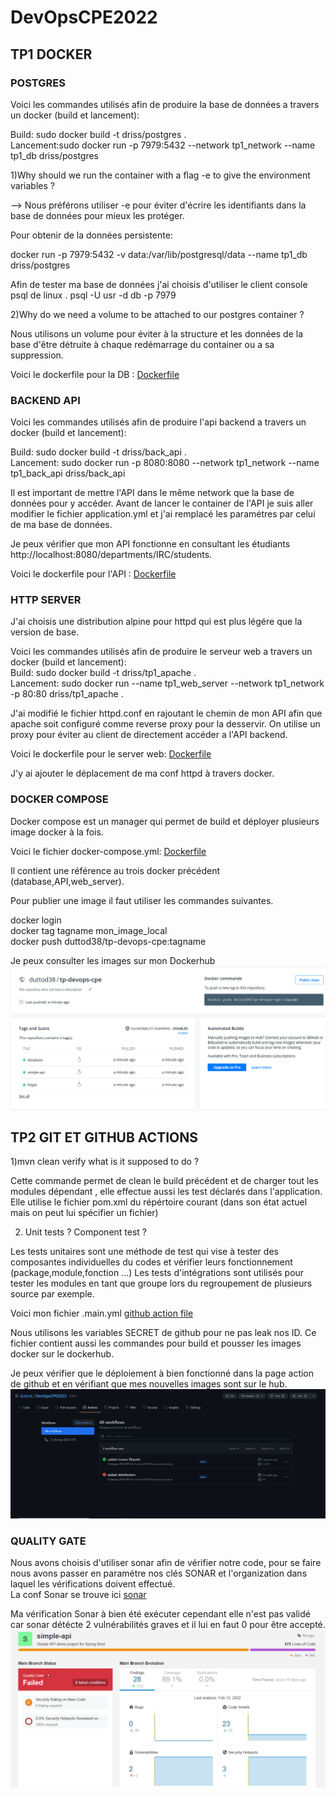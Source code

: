 # DevOpsCPE2022

<h2>TP1 DOCKER</h2>

<h3>POSTGRES</h3>
Voici les commandes utilisés afin de produire la base de données a travers un docker (build et lancement):


Build: sudo docker build -t driss/postgres . <br>
Lancement:sudo docker run -p 7979:5432 --network tp1_network --name tp1_db driss/postgres

1)Why should we run the container with a flag -e to give the environment variables ?

--> Nous préférons utiliser -e pour éviter d'écrire les identifiants dans la base de données pour mieux les protéger.

Pour obtenir de la données persistente:

docker run -p 7979:5432 -v data:/var/lib/postgresql/data  --name tp1_db driss/postgres


Afin de tester ma base de données j'ai choisis d'utiliser le client console psql de linux .
psql -U usr -d db -p 7979

2)Why do we need a volume to be attached to our postgres container ?

Nous utilisons un volume pour éviter à la structure et les données de la base d'être détruite à chaque redémarrage du container ou a sa suppression.

Voici le dockerfile pour la DB : [Dockerfile](https://github.com/duttod/DevOpsCPE2022/blob/main/tp1_db_docker/Dockerfile)

<h3>BACKEND API</h3>

Voici les commandes utilisés afin de produire l'api backend a travers un docker (build et lancement):

Build: sudo docker build -t driss/back_api . <br>
Lancement: sudo docker run -p 8080:8080 --network tp1_network  --name tp1_back_api driss/back_api

Il est important de mettre l'API dans le même network que la base de données pour y accéder.
Avant de lancer le container de l'API je suis aller modifier le fichier application.yml et j'ai remplacé les paramétres par celui de ma base de données.

Je peux vérifier que mon API fonctionne en consultant les étudiants http://localhost:8080/departments/IRC/students.

Voici le dockerfile pour l'API : [Dockerfile](https://github.com/duttod/DevOpsCPE2022/blob/main/tp1_backend_api/Dockerfile)

<h3>HTTP SERVER</h3>

J'ai choisis une distribution alpine pour httpd qui est plus légére que la version de base.

Voici les commandes utilisés afin de produire le serveur web a travers un docker (build et lancement):
<br>
Build: sudo docker build -t driss/tp1_apache .<br>
Lancement: sudo docker run --name tp1_web_server --network tp1_network -p 80:80 driss/tp1_apache .

J'ai modifié le fichier httpd.conf en rajoutant le chemin de mon API afin que apache soit configuré comme reverse proxy pour la desservir.
On utilise un proxy pour éviter au client de directement accéder a l'API backend.



Voici le dockerfile pour le server web: [Dockerfile](https://github.com/duttod/DevOpsCPE2022/blob/main/tp1_http_server/Dockerfile)

J'y ai ajouter le déplacement de ma conf httpd à travers docker.

<h3>DOCKER COMPOSE</h3>

Docker compose est un manager qui permet de build et déployer plusieurs image docker à la fois.


Voici le fichier docker-compose.yml: [Dockerfile](https://github.com/duttod/DevOpsCPE2022/blob/main/docker-compose.yml)

Il contient une référence au trois docker précédent (database,API,web_server).

Pour publier une image il faut utiliser les commandes suivantes.

docker login <br>
docker tag tagname mon_image_local <br>
docker push duttod38/tp-devops-cpe:tagname

Je peux consulter les images sur mon Dockerhub
![img](https://github.com/duttod/DevOpsCPE2022/blob/main/img/docker_hub_image.png)
<h2>TP2 GIT ET GITHUB ACTIONS</h2>

1)mvn clean verify what is it supposed to do ?

Cette commande permet de clean le  build précédent et de charger tout les modules dépendant , elle effectue aussi les test déclarés dans l'application.
Elle utilise le fichier pom.xml du répértoire courant (dans son état actuel mais on peut lui spécifier un fichier) 

2) Unit tests ? Component test ?

Les tests unitaires sont une méthode de test qui vise à tester des composantes individuelles du codes et vérifier leurs fonctionnement (package,module,fonction ...)
Les tests d'intégrations sont utilisés pour tester les modules en tant que groupe lors du regroupement de plusieurs source par exemple.

Voici mon fichier .main.yml [github action file](https://github.com/duttod/DevOpsCPE2022/blob/main/.github/workflows/.main.yml)

Nous utilisons les variables SECRET de github pour ne pas leak nos ID.
Ce fichier contient aussi les commandes pour build et pousser les images docker sur le dockerhub.

Je peux vérifier que le déploiement à bien fonctionné dans la page action de github et en vérifiant que mes nouvelles images sont sur le hub.
![img](https://github.com/duttod/DevOpsCPE2022/blob/main/img/maven_github_action_succes.png)

<h3>QUALITY GATE</h3>

Nous avons choisis d'utiliser sonar afin de vérifier notre code, pour se faire nous avons passer en paramétre nos clés SONAR et l'organization dans laquel les vérifications doivent effectué.
<br>
La conf Sonar se trouve ici [sonar](https://github.com/duttod/DevOpsCPE2022/blob/main/.github/workflows/.main.yml)

Ma vérification Sonar à bien été exécuter cependant elle n'est pas validé car sonar détécte 2 vulnérabilités graves et il lui en faut 0 pour être accepté.
![img](https://github.com/duttod/DevOpsCPE2022/blob/main/img/Sonar.png)





